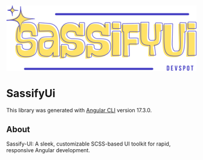 ![Sassify-UI Logo](https://github.com/Sids-projects/SassifyUi/blob/main/src/assets/SassifyUi-logo.svg)

# SassifyUi

This library was generated with [Angular CLI](https://github.com/angular/angular-cli) version 17.3.0.

## About

Sassify-UI: A sleek, customizable SCSS-based UI toolkit for rapid, responsive Angular development.
